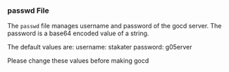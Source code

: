 ### passwd File
The `passwd` file manages username and password of the gocd server.
The password is a base64 encoded value of a string.

The default values are:
username: stakater
password: g05erver

Please change these values before making gocd